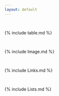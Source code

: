 ```yaml
---
layout: default
---
```

<br> 

{% include table.md %}

<br>

{% include Image.md %}

<br>

{% include Links.md %}

<br>

{% include Lists.md %}

